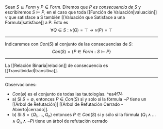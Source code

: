Sean $S\subseteq Form$ y $P\in Form$. 
Diremos que *$P$ es consecuencia de $S$* y escribiremos $S\models P$, en el caso que toda [[Función de Valuación|valuación]] $v$ que satisface a S también [[Valuación que Satisface a una Fórmula|satisface]] a P.
Esto es $$\forall Q \in S:v(Q)=\top \rightarrow v(P)=\top$$
***
Indicaremos con $Con(S)$ al conjunto de las consecuencias de $S$:$$Con(S)=\{P\in Form : S \models P\}$$
***
La [[Relación Binaria|relación]] de consecuencia es [[Transitividad|transitiva]].
***
Observaciones:
- $Con(\emptyset)$ es el conjunto de todas las tautologías.   ^ea4f74
- a) Si $S=\emptyset$, entonces $P\in Con(S)$ si y solo si la fórmula $\neg P$ tiene un [[Árbol de Refutación]] [[Árbol de Refutación Cerrado - Abierto|cerrado]].
- b) Si $S=\{Q_1,...,Q_n\}$ entonces $P \in Con(S)$ si y sólo si la fórmula $(Q_1\land ...\land Q_n\land \neg P)$ tiene un árbol de refutación cerrado
